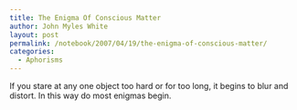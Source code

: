 ```yaml
---
title: The Enigma Of Conscious Matter
author: John Myles White
layout: post
permalink: /notebook/2007/04/19/the-enigma-of-conscious-matter/
categories:
  - Aphorisms
---
```


If you stare at any one object too hard or for too long, it begins to blur and distort. In this way do most enigmas begin.
